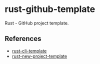# rust-github-template

Rust - GitHub project template.

## References

* [rust-cli-template](https://github.com/kbknapp/rust-cli-template)
* [rust-new-project-template](https://github.com/nogibjj/rust-new-project-template)
